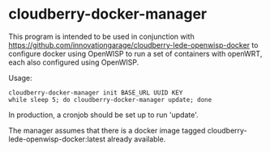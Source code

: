 # cloudberry-docker-manager

This program is intended to be used in conjunction with https://github.com/innovationgarage/cloudberry-lede-openwisp-docker
to configure docker using OpenWISP to run a set of containers with openWRT, each also configured using OpenWISP.

Usage:

    cloudberry-docker-manager init BASE_URL UUID KEY
    while sleep 5; do cloudberry-docker-manager update; done

In production, a cronjob should be set up to run 'update'.

The manager assumes that there is a docker image tagged cloudberry-lede-openwisp-docker:latest already available.
